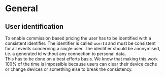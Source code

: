 # General

## User identification

To enable commission based pricing the user has to be identified with a consistent identifier. The identifier is called `userId` and must be consistent for all events concerning a single user. The identifier should be anonymised, i.e. a generated id without any connection to personal data.  
This has to be done on a best efforts basis. We know that making this work 100% of the time is impossible because users can clear their device cache or change devices or something else to break the consistency.

## 

